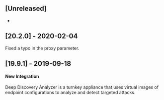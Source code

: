 ## [Unreleased]
-

## [20.2.0] - 2020-02-04
Fixed a typo in the proxy parameter.

## [19.9.1] - 2019-09-18
#### New Integration
Deep Discovery Analyzer is a turnkey appliance that uses virtual images of endpoint configurations to analyze and detect targeted attacks.
